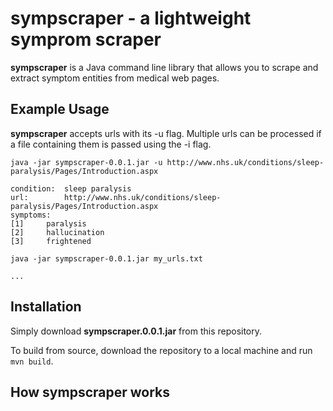 # sympscraper - a lightweight symprom scraper

**sympscraper** is a Java command line library that allows you to scrape and extract symptom entities from medical web pages.

## Example Usage
**sympscraper** accepts urls with its -u flag. Multiple urls can be processed if a file containing them is passed using the -i flag.

```shell
java -jar sympscraper-0.0.1.jar -u http://www.nhs.uk/conditions/sleep-paralysis/Pages/Introduction.aspx

condition: 	sleep paralysis
url:		http://www.nhs.uk/conditions/sleep-paralysis/Pages/Introduction.aspx
symptoms:
[1]		paralysis
[2]		hallucination
[3]		frightened

java -jar sympscraper-0.0.1.jar my_urls.txt

...

```

## Installation

Simply download **sympscraper.0.0.1.jar** from this repository. 

To build from source, download the repository to a local machine and run `mvn build`.

## How sympscraper works

